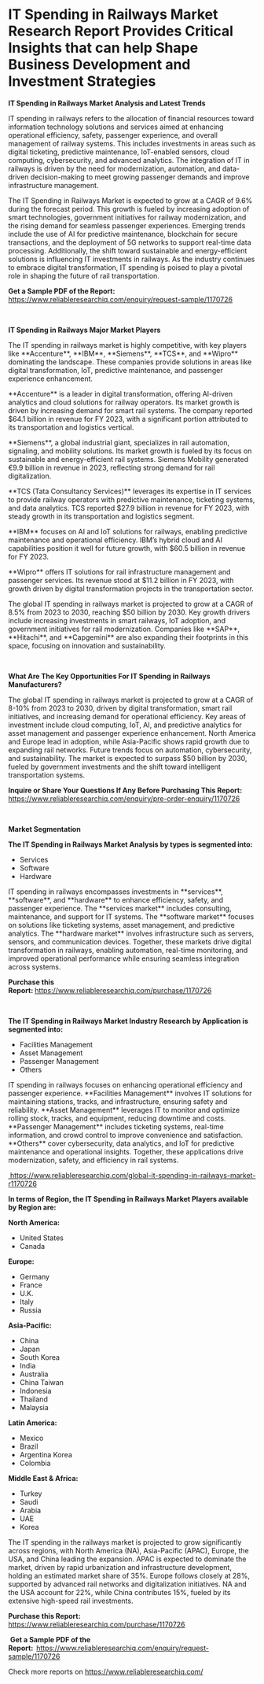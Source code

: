 <p><h1>IT Spending in Railways Market Research Report Provides Critical Insights that can help Shape Business Development and Investment Strategies</h1></p><p><strong>IT Spending in Railways Market Analysis and Latest Trends</strong></p>
<p><p>IT spending in railways refers to the allocation of financial resources toward information technology solutions and services aimed at enhancing operational efficiency, safety, passenger experience, and overall management of railway systems. This includes investments in areas such as digital ticketing, predictive maintenance, IoT-enabled sensors, cloud computing, cybersecurity, and advanced analytics. The integration of IT in railways is driven by the need for modernization, automation, and data-driven decision-making to meet growing passenger demands and improve infrastructure management.</p><p>The IT Spending in Railways Market is expected to grow at a CAGR of 9.6% during the forecast period. This growth is fueled by increasing adoption of smart technologies, government initiatives for railway modernization, and the rising demand for seamless passenger experiences. Emerging trends include the use of AI for predictive maintenance, blockchain for secure transactions, and the deployment of 5G networks to support real-time data processing. Additionally, the shift toward sustainable and energy-efficient solutions is influencing IT investments in railways. As the industry continues to embrace digital transformation, IT spending is poised to play a pivotal role in shaping the future of rail transportation.</p></p>
<p><strong>Get a Sample PDF of the Report:&nbsp;</strong> <a href="https://www.reliableresearchiq.com/enquiry/request-sample/1170726?utm_campaign=1088&utm_medium=2&utm_source=Github&utm_content=ia&utm_term=20012025&utm_id=it-spending-in-railways">https://www.reliableresearchiq.com/enquiry/request-sample/1170726</a></p>
<p>&nbsp;</p>
<p><strong>IT Spending in Railways Major Market Players</strong></p>
<p><p>The IT spending in railways market is highly competitive, with key players like **Accenture**, **IBM**, **Siemens**, **TCS**, and **Wipro** dominating the landscape. These companies provide solutions in areas like digital transformation, IoT, predictive maintenance, and passenger experience enhancement.</p><p>**Accenture** is a leader in digital transformation, offering AI-driven analytics and cloud solutions for railway operators. Its market growth is driven by increasing demand for smart rail systems. The company reported $64.1 billion in revenue for FY 2023, with a significant portion attributed to its transportation and logistics vertical.</p><p>**Siemens**, a global industrial giant, specializes in rail automation, signaling, and mobility solutions. Its market growth is fueled by its focus on sustainable and energy-efficient rail systems. Siemens Mobility generated €9.9 billion in revenue in 2023, reflecting strong demand for rail digitalization.</p><p>**TCS (Tata Consultancy Services)** leverages its expertise in IT services to provide railway operators with predictive maintenance, ticketing systems, and data analytics. TCS reported $27.9 billion in revenue for FY 2023, with steady growth in its transportation and logistics segment.</p><p>**IBM** focuses on AI and IoT solutions for railways, enabling predictive maintenance and operational efficiency. IBM’s hybrid cloud and AI capabilities position it well for future growth, with $60.5 billion in revenue for FY 2023.</p><p>**Wipro** offers IT solutions for rail infrastructure management and passenger services. Its revenue stood at $11.2 billion in FY 2023, with growth driven by digital transformation projects in the transportation sector.</p><p>The global IT spending in railways market is projected to grow at a CAGR of 8.5% from 2023 to 2030, reaching $50 billion by 2030. Key growth drivers include increasing investments in smart railways, IoT adoption, and government initiatives for rail modernization. Companies like **SAP**, **Hitachi**, and **Capgemini** are also expanding their footprints in this space, focusing on innovation and sustainability.</p></p>
<p>&nbsp;</p>
<p><strong>What Are The Key Opportunities For IT Spending in Railways Manufacturers?</strong></p>
<p><p>The global IT spending in railways market is projected to grow at a CAGR of 8-10% from 2023 to 2030, driven by digital transformation, smart rail initiatives, and increasing demand for operational efficiency. Key areas of investment include cloud computing, IoT, AI, and predictive analytics for asset management and passenger experience enhancement. North America and Europe lead in adoption, while Asia-Pacific shows rapid growth due to expanding rail networks. Future trends focus on automation, cybersecurity, and sustainability. The market is expected to surpass $50 billion by 2030, fueled by government investments and the shift toward intelligent transportation systems.</p></p>
<p><strong>Inquire or Share Your Questions If Any Before Purchasing This Report:</strong> <a href="https://www.reliableresearchiq.com/enquiry/pre-order-enquiry/1170726?utm_campaign=1088&utm_medium=2&utm_source=Github&utm_content=ia&utm_term=20012025&utm_id=it-spending-in-railways">https://www.reliableresearchiq.com/enquiry/pre-order-enquiry/1170726</a></p>
<p>&nbsp;</p>
<p><strong>Market Segmentation</strong></p>
<p><strong>The IT Spending in Railways Market Analysis by types is segmented into:</strong></p>
<p><ul><li>Services</li><li>Software</li><li>Hardware</li></ul></p>
<p><p>IT spending in railways encompasses investments in **services**, **software**, and **hardware** to enhance efficiency, safety, and passenger experience. The **services market** includes consulting, maintenance, and support for IT systems. The **software market** focuses on solutions like ticketing systems, asset management, and predictive analytics. The **hardware market** involves infrastructure such as servers, sensors, and communication devices. Together, these markets drive digital transformation in railways, enabling automation, real-time monitoring, and improved operational performance while ensuring seamless integration across systems.</p></p>
<p><strong>Purchase this Report:&nbsp;</strong><a href="https://www.reliableresearchiq.com/purchase/1170726?utm_campaign=1088&utm_medium=2&utm_source=Github&utm_content=ia&utm_term=20012025&utm_id=it-spending-in-railways">https://www.reliableresearchiq.com/purchase/1170726</a></p>
<p>&nbsp;</p>
<p><strong>The IT Spending in Railways Market Industry Research by Application is segmented into:</strong></p>
<p><ul><li>Facilities Management</li><li>Asset Management</li><li>Passenger Management</li><li>Others</li></ul></p>
<p><p>IT spending in railways focuses on enhancing operational efficiency and passenger experience. **Facilities Management** involves IT solutions for maintaining stations, tracks, and infrastructure, ensuring safety and reliability. **Asset Management** leverages IT to monitor and optimize rolling stock, tracks, and equipment, reducing downtime and costs. **Passenger Management** includes ticketing systems, real-time information, and crowd control to improve convenience and satisfaction. **Others** cover cybersecurity, data analytics, and IoT for predictive maintenance and operational insights. Together, these applications drive modernization, safety, and efficiency in rail systems.</p></p>
<p><a href="https://www.reliableresearchiq.com/global-it-spending-in-railways-market-r1170726?utm_campaign=1088&utm_medium=2&utm_source=Github&utm_content=ia&utm_term=20012025&utm_id=it-spending-in-railways">&nbsp;https://www.reliableresearchiq.com/global-it-spending-in-railways-market-r1170726</a></p>
<p><strong>In terms of Region, the IT Spending in Railways Market Players available by Region are:</strong></p>
<p>
    <p> <strong> North America: </strong>
        <ul>
            <li>United States</li>
            <li>Canada</li>
        </ul>
        </p> 
    <p> <strong> Europe: </strong>
        <ul>
            <li>Germany</li>
            <li>France</li>
            <li>U.K.</li>
            <li>Italy</li>
            <li>Russia</li>
        </ul>
        </p> 
    <p> <strong> Asia-Pacific: </strong>
        <ul>
            <li>China</li>
            <li>Japan</li>
            <li>South Korea</li>
            <li>India</li>
            <li>Australia</li>
            <li>China Taiwan</li>
            <li>Indonesia</li>
            <li>Thailand</li>
            <li>Malaysia</li>
        </ul>
        </p> 
    <p> <strong> Latin America: </strong>
        <ul>
            <li>Mexico</li>
            <li>Brazil</li>
            <li>Argentina Korea</li>
            <li>Colombia</li>
        </ul>
        </p> 
    <p> <strong> Middle East & Africa: </strong>
        <ul>
            <li>Turkey</li>
            <li>Saudi</li>
            <li>Arabia</li>
            <li>UAE</li>
            <li>Korea</li>
        </ul>
    </p>
    </p>
<p><p>The IT spending in the railways market is projected to grow significantly across regions, with North America (NA), Asia-Pacific (APAC), Europe, the USA, and China leading the expansion. APAC is expected to dominate the market, driven by rapid urbanization and infrastructure development, holding an estimated market share of 35%. Europe follows closely at 28%, supported by advanced rail networks and digitalization initiatives. NA and the USA account for 22%, while China contributes 15%, fueled by its extensive high-speed rail investments.</p></p>
<p><strong>Purchase this Report: </strong><a href="https://www.reliableresearchiq.com/purchase/1170726?utm_campaign=1088&utm_medium=2&utm_source=Github&utm_content=ia&utm_term=20012025&utm_id=it-spending-in-railways">https://www.reliableresearchiq.com/purchase/1170726</a></p>
<p>&nbsp;<strong>Get a Sample PDF of the Report:&nbsp;&nbsp;</strong><a href="https://www.reliableresearchiq.com/enquiry/request-sample/1170726?utm_campaign=1088&utm_medium=2&utm_source=Github&utm_content=ia&utm_term=20012025&utm_id=it-spending-in-railways">https://www.reliableresearchiq.com/enquiry/request-sample/1170726</a></p>
<p><strong></strong></p>
<p>Check more reports on <a href="https://www.reliableresearchiq.com/?utm_campaign=1088&utm_medium=2&utm_source=Github&utm_content=ia&utm_term=20012025&utm_id=it-spending-in-railways">https://www.reliableresearchiq.com/</a></p>